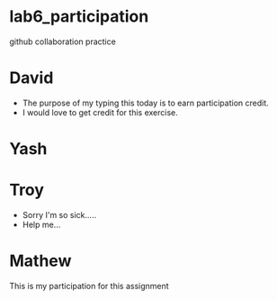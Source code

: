 # lab6_participation
github collaboration practice

# David
- The purpose of my typing this today is to earn participation credit.
- I would love to get credit for this exercise.

# Yash

# Troy
- Sorry I'm so sick..... 
- Help me...
# Mathew
This is my participation for this assignment
